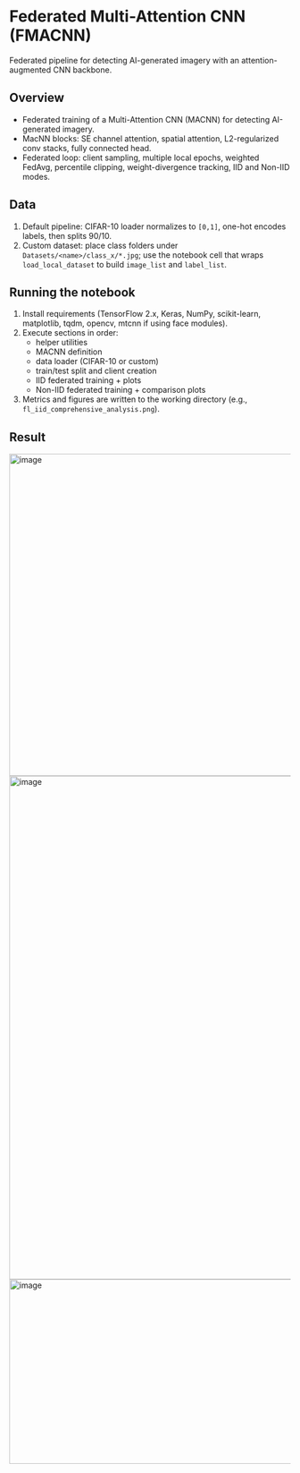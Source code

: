 # Federated Multi-Attention CNN (FMACNN)

Federated pipeline for detecting AI-generated imagery with an attention-augmented CNN backbone.

## Overview

- Federated training of a Multi-Attention CNN (MACNN) for detecting AI-generated imagery.
- MacNN blocks: SE channel attention, spatial attention, L2-regularized conv stacks, fully connected head.
- Federated loop: client sampling, multiple local epochs, weighted FedAvg, percentile clipping, weight-divergence tracking, IID and Non-IID modes.

## Data

1. Default pipeline: CIFAR-10 loader normalizes to `[0,1]`, one-hot encodes labels, then splits 90/10.
2. Custom dataset: place class folders under `Datasets/<name>/class_x/*.jpg`; use the notebook cell that wraps `load_local_dataset` to build `image_list` and `label_list`.

## Running the notebook

1. Install requirements (TensorFlow 2.x, Keras, NumPy, scikit-learn, matplotlib, tqdm, opencv, mtcnn if using face modules).
2. Execute sections in order:
	- helper utilities
	- MACNN definition
	- data loader (CIFAR-10 or custom)
	- train/test split and client creation
	- IID federated training + plots
	- Non-IID federated training + comparison plots
3. Metrics and figures are written to the working directory (e.g., `fl_iid_comprehensive_analysis.png`).

## Result
<img width="1053" height="576" alt="image" src="https://github.com/user-attachments/assets/b0ac5f78-b052-4b49-b737-d29d94d8390c" />
<img width="1198" height="900" alt="image" src="https://github.com/user-attachments/assets/62407846-ff0e-4809-b1c3-bd966268d641" />
<img width="1314" height="330" alt="image" src="https://github.com/user-attachments/assets/19600095-4159-4106-8802-ac500669a7a5" />


